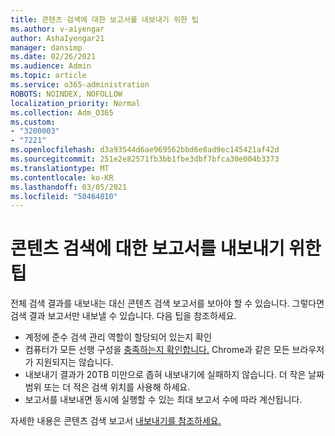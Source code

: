 ```yaml
---
title: 콘텐츠 검색에 대한 보고서를 내보내기 위한 팁
ms.author: v-aiyengar
author: AshaIyengar21
manager: dansimp
ms.date: 02/26/2021
ms.audience: Admin
ms.topic: article
ms.service: o365-administration
ROBOTS: NOINDEX, NOFOLLOW
localization_priority: Normal
ms.collection: Adm_O365
ms.custom:
- "3200003"
- "7221"
ms.openlocfilehash: d3a93544d6ae969562bbd6e8ad9ec145421af42d
ms.sourcegitcommit: 251e2e82571fb3bb1fbe3dbf7bfca30e004b3373
ms.translationtype: MT
ms.contentlocale: ko-KR
ms.lasthandoff: 03/05/2021
ms.locfileid: "50464810"
---
```

# <a name="tips-for-exporting-a-report-for-content-search"></a>콘텐츠 검색에 대한 보고서를 내보내기 위한 팁

전체 검색 결과를 내보내는 대신 콘텐츠 검색 보고서를 보아야 할 수 있습니다. 그렇다면 검색 결과 보고서만 내보낼 수 있습니다. 다음 팁을 참조하세요.

- 계정에 준수 검색 관리 역할이 할당되어 있는지 확인
- 컴퓨터가 모든 선행 구성을 [충족하는지 확인합니다.](https://go.microsoft.com/fwlink/?linkid=2102407) Chrome과 같은 모든 브라우저가 지원되지는 않습니다.
- 내보내기 결과가 20TB 미만으로 좁혀 내보내기에 실패하지 않습니다. 더 작은 날짜 범위 또는 더 적은 검색 위치를 사용해 하세요.
- 보고서를 내보내면 동시에 실행할 수 있는 최대 보고서 수에 따라 계산됩니다.

자세한 내용은 콘텐츠 검색 보고서 [내보내기를 참조하세요.](https://go.microsoft.com/fwlink/?linkid=2102409)